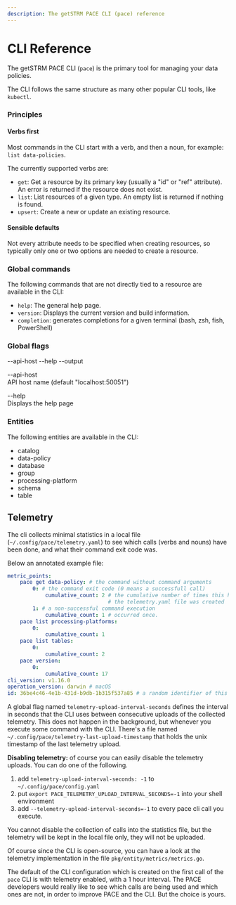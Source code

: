 ```yaml
---
description: The getSTRM PACE CLI (pace) reference
---
```


# CLI Reference

The getSTRM PACE CLI (`pace`) is the primary tool for managing your data policies.

The CLI follows the same structure as many other popular CLI tools, like `kubectl`.

### Principles

#### Verbs first

Most commands in the CLI start with a verb, and then a noun, for example: `list data-policies`.

The currently supported verbs are:

* `get`: Get a resource by its primary key (usually a "id" or "ref" attribute). An error is returned if the resource does not exist.
* `list`: List resources of a given type. An empty list is returned if nothing is found.
* `upsert`: Create a new or update an existing resource.

#### Sensible defaults

Not every attribute needs to be specified when creating resources, so typically only one or two options are needed to create a resource.

### Global commands

The following commands that are not directly tied to a resource are available in the CLI:

* `help`: The general help page.
* `version`: Displays the current version and build information.
* `completion`: generates completions for a given terminal (bash, zsh, fish, PowerShell)

### Global flags <a href="#global-flags" id="global-flags"></a>

\--api-host --help --output

\--api-host\
API host name (default "localhost:50051")

\--help\
Displays the help page

### Entities

The following entities are available in the CLI:

* catalog
* data-policy
* database
* group
* processing-platform
* schema
* table

## Telemetry
The cli collects minimal statistics in a local file (`~/.config/pace/telemetry.yaml`) to see which calls (verbs and nouns) have been
done, and what their command exit code was.

Below an annotated example file:
```yaml
metric_points:
    pace get data-policy: # the command without command arguments
        0: # the command exit code (0 means a successfull call)
            cumulative_count: 2 # the cumulative number of times this has occurred since
                                # the telemetry.yaml file was created
        1: # a non-successful command execution
            cumulative_count: 1 # occurred once.
    pace list processing-platforms:
        0:
            cumulative_count: 1
    pace list tables:
        0:
            cumulative_count: 2
    pace version:
        0:
            cumulative_count: 17
cli_version: v1.16.0
operation_version: darwin # macOS
id: 36be4c46-4e1b-431d-b9db-1b315f537a85 # a random identifier of this cli instance.
```

A global flag named `telemetry-upload-interval-seconds` defines the interval in seconds that the CLI uses between consecutive uploads of the collected telemetry. This does not happen in the background, but whenever you execute some command with the CLI. There's a file named `~/.config/pace/telemetry-last-upload-timestamp` that holds the unix timestamp of the last telemetry upload.

**Disabling telemetry:** of course you can easily disable the telemetry uploads. You can do one of the following.

1. add `telemetry-upload-interval-seconds: -1` to `~/.config/pace/config.yaml`
2. put `export PACE_TELEMETRY_UPLOAD_INTERVAL_SECONDS=-1` into your shell environment
3. add `--telemetry-upload-interval-seconds=-1` to every pace cli call you execute.

You cannot disable the collection of calls into the statistics file, but the telemetry will be kept in the local file only, they will not be uploaded.

Of course since the CLI is open-source, you can have a look at the telemetry implementation in the file `pkg/entity/metrics/metrics.go`.

The default of the CLI configuration which is created on the first call of the `pace` CLI is with telemetry enabled, with a 1 hour interval. The PACE developers would really like to see which calls are being used and which ones are not, in order to improve PACE and the CLI. But the choice is yours.
